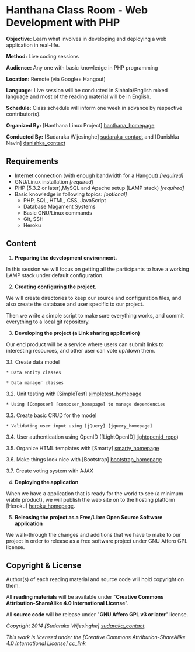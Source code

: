 Hanthana Class Room - Web Development with PHP
==============================================

__Objective:__ Learn what involves in developing and deploying a web
application in real-life.

__Method:__ Live coding sessions

__Audience:__ Any one with basic knowledge in PHP programming

__Location:__ Remote (via Google+ Hangout)

__Language:__ Live session will be conducted in Sinhala/English mixed
language and most of the reading material will be in English.

__Schedule:__ Class schedule will inform one week in advance by respective contributor(s).

__Organized By:__ [Hanthana Linux Project] [hanthana_homepage]

__Conducted By:__ [Sudaraka Wijesinghe] [sudaraka_contact] and [Danishka Navin]
[danishka_contact]


Requirements
------------

  * Internet connection (with enough bandwidth for a Hangout) _[required]_
  * GNU/Linux installation  _[required]_
  * PHP (5.3.2 or later),MySQL and Apache setup (LAMP stack) _[required]_
  * Basic knowledge in following topics: _[optional]_
    * PHP, SQL, HTML, CSS, JavaScript
    * Database Magament Systems
    * Basic GNU/Linux commands
    * Git, SSH
    * Heroku

Content
-------

1. __Preparing the development environment.__

  In this session we will focus on getting all the participants to have a
  working LAMP stack under default configuration.

2. __Creating configuring the project.__

  We will create directories to keep our source and configuration files, and
  also create the database and user specific to our project.

  Then we write a simple script to make sure everything works, and commit
  everything to a local git repository.

3. __Developing the project (a Link sharing application)__

  Our end product will be a service where users can submit links to interesting
  resources, and other user can vote up/down them.

  3.1. Create data model

    * Data entity classes

    * Data manager classes

  3.2. Unit testing with [SimpleTest] [simpletest_homepage]

    * Using [Composer] [composer_homepage] to manage dependencies

  3.3. Create basic CRUD for the model

    * Validating user input using [jQuery] [jquery_homepage]

  3.4. User authentication using OpenID ([LightOpenID] [lightopenid_repo])

  3.5. Organize HTML templates with [Smarty] [smarty_homepage]

  3.6. Make things look nice with [Bootstrap] [bootstrap_homepage]

  3.7. Create voting system with AJAX

4. __Deploying the application__

  When we have a application that is ready for the world to see (a minimum
  viable product), we will publish the web site on to the hosting platform
  [Heroku] [heroku_homepage].

5. __Releasing the project as a Free/Libre Open Source Software application__

  We walk-through the changes and additions that we have to make to our project
  in order to release as a free software project under GNU Affero GPL license.

Copyright & License
-------------------

Author(s) of each reading material and source code will hold copyright on them.

All __reading materials__ will be available under "__Creative Commons
Attribution-ShareAlike 4.0 International License__".

All __source code__ will be release under "__GNU Affero GPL v3 or later__"
license.


_Copyright 2014 [Sudaraka Wijesinghe] [sudaraka_contact]._

_This work is licensed under the [Creative Commons Attribution-ShareAlike 4.0
International License] [cc_link]_


  [hanthana_homepage]: http://hanthana.org/
  [sudaraka_contact]: http://sudaraka.org/contact
  [danishka_contact]: http://danishkanavin.blogspot.com/
  [lightopenid_repo]: https://gitorious.org/lightopenid
  [simpletest_homepage]: http://simpletest.org/
  [composer_homepage]: https://getcomposer.org/
  [jquery_homepage]: https://jquery.com/
  [bootstrap_homepage]: http://getbootstrap.com/
  [heroku_homepage]: https://www.heroku.com/
  [cc_link]: http://creativecommons.org/licenses/by-sa/4.0/
  [smarty_homepage]: http://www.smarty.net/
